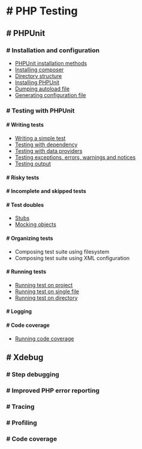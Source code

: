 # # PHP Testing

## # PHPUnit

### # Installation and configuration
* [PHPUnit installation methods](docs/phpunit-configuration.md#-phpunit-installation-methods)
* [Installing composer](docs/phpunit-configuration.md#-installing-composer)
* [Directory structure](docs/phpunit-configuration.md#-directory-structure)
* [Installing PHPUnit](docs/phpunit-configuration.md#-installing-phpunit)
* [Dumping autoload file](docs/phpunit-configuration.md#-dumping-autoload-file)
* [Generating configuration file](docs/phpunit-configuration.md#-generating-configuration-file)

### # Testing with PHPUnit

#### # Writing tests
* [Writing a simple test](docs/phpunit-writing-test.md#-writing-a-simple-test)
* [Testing with dependency](docs/phpunit-writing-test.md#-testing-with-dependency)
* [Testing with data providers](docs/phpunit-writing-test.md#-testing-with-data-providers)
* [Testing exceptions, errors, warnings and notices](docs/phpunit-writing-test.md#-testing-exceptions-errors-warnings-and-notices)
* [Testing output](docs/phpunit-writing-test.md#-testing-output)


#### # Risky tests
#### # Incomplete and skipped tests
#### # Test doubles
* [Stubs](docs/phpunit-test-doubles.md#-stubs)
* [Mocking objects](docs/phpunit-test-doubles.md#-mocking-objects)

#### # Organizing tests
* Composing test suite using filesystem
* Composing test suite using XML configuration

#### # Running tests
* [Running test on project](docs/phpunit-running-test.md#-running-test-on-project)
* [Running test on single file](docs/phpunit-running-test.md#-running-test-on-single-file)
* [Running test on directory](docs/phpunit-running-test.md#-running-test-on-directory)

#### # Logging
#### # Code coverage
* [Running code coverage](docs/phpunit-code-coverage.md#-running-code-coverage)

## # Xdebug

### # Step debugging
### # Improved PHP error reporting
### # Tracing
### # Profiling
### # Code coverage